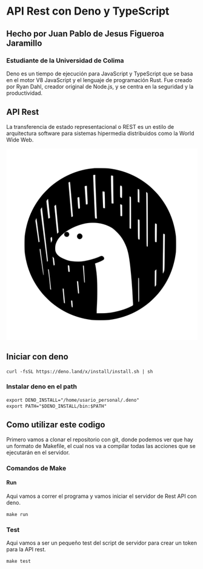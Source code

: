 # API Rest con Deno y TypeScript 

## Hecho por Juan Pablo de Jesus Figueroa Jaramillo

### Estudiante de la Universidad de Colima 

Deno es un tiempo de ejecución para JavaScript y TypeScript que se basa en el motor V8 JavaScript y el lenguaje de programación Rust. Fue creado por Ryan Dahl, creador original de Node.js, y se centra en la seguridad y la productividad.

## API Rest

La transferencia de estado representacional o REST es un estilo de arquitectura software para sistemas hipermedia distribuidos como la World Wide Web.


![Screen 5](/images/Deno.svg)

## Iniciar con deno

    curl -fsSL https://deno.land/x/install/install.sh | sh

### Instalar deno en el path

    export DENO_INSTALL="/home/usario_personal/.deno"
    export PATH="$DENO_INSTALL/bin:$PATH"

## Como utilizar este codigo 

Primero vamos a clonar el repositorio con git, donde podemos ver que hay un formato de Makefile, el cual nos va a compilar todas las acciones que se ejecutarán en el servidor.

### Comandos de Make

#### Run

Aqui vamos a correr el programa y vamos iniciar el servidor de Rest API con deno.

    make run

### Test

Aqui vamos a ser un pequeño test del script de servidor para crear un token para la API rest.

    make test


